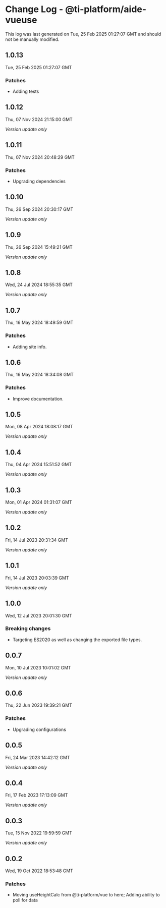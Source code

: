 # Change Log - @ti-platform/aide-vueuse

This log was last generated on Tue, 25 Feb 2025 01:27:07 GMT and should not be manually modified.

## 1.0.13
Tue, 25 Feb 2025 01:27:07 GMT

### Patches

- Adding tests

## 1.0.12
Thu, 07 Nov 2024 21:15:00 GMT

_Version update only_

## 1.0.11
Thu, 07 Nov 2024 20:48:29 GMT

### Patches

- Upgrading dependencies

## 1.0.10
Thu, 26 Sep 2024 20:30:17 GMT

_Version update only_

## 1.0.9
Thu, 26 Sep 2024 15:49:21 GMT

_Version update only_

## 1.0.8
Wed, 24 Jul 2024 18:55:35 GMT

_Version update only_

## 1.0.7
Thu, 16 May 2024 18:49:59 GMT

### Patches

- Adding site info.

## 1.0.6
Thu, 16 May 2024 18:34:08 GMT

### Patches

- Improve documentation.

## 1.0.5
Mon, 08 Apr 2024 18:08:17 GMT

_Version update only_

## 1.0.4
Thu, 04 Apr 2024 15:51:52 GMT

_Version update only_

## 1.0.3
Mon, 01 Apr 2024 01:31:07 GMT

_Version update only_

## 1.0.2
Fri, 14 Jul 2023 20:31:34 GMT

_Version update only_

## 1.0.1
Fri, 14 Jul 2023 20:03:39 GMT

_Version update only_

## 1.0.0
Wed, 12 Jul 2023 20:01:30 GMT

### Breaking changes

- Targeting ES2020 as well as changing the exported file types.

## 0.0.7
Mon, 10 Jul 2023 10:01:02 GMT

_Version update only_

## 0.0.6
Thu, 22 Jun 2023 19:39:21 GMT

### Patches

- Upgrading configurations

## 0.0.5
Fri, 24 Mar 2023 14:42:12 GMT

_Version update only_

## 0.0.4
Fri, 17 Feb 2023 17:13:09 GMT

_Version update only_

## 0.0.3
Tue, 15 Nov 2022 19:59:59 GMT

_Version update only_

## 0.0.2
Wed, 19 Oct 2022 18:53:48 GMT

### Patches

- Moving useHeightCalc from @ti-platform/vue to here; Adding ability to poll for data

